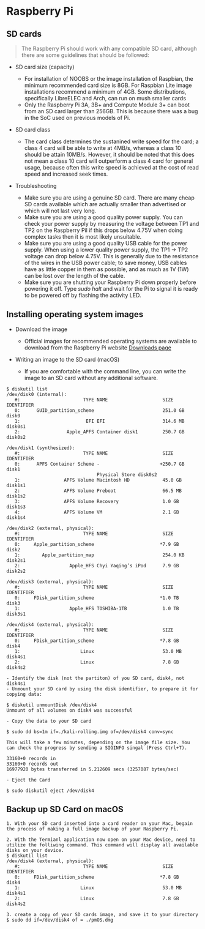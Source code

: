 Raspberry Pi
============

SD cards
--------
> The Raspberry Pi should work with any compatible SD card, although there are some guidelines that should be followed:
* SD card size (capacity)
    - For installation of NOOBS or the image installation of Raspbian, the minimum recommended card size is 8GB. For Raspbian Lite image installations recommend a minimum of 4GB. Some distributions, specifically LibreELEC and Arch, can run on mush smaller cards
    - Only the Raspberry Pi 3A, 3B+ and Compute Module 3+ can boot from an SD card larger than 256GB. This is because there was a bug in the SoC used on previous models of Pi.

* SD card class 
    - The card class determines the sustanined write speed for the card; a class 4 card will be able to write at 4MB/s, whereas a class 10 should be attain 10MB/s. However, it should be noted that this does not mean a class 10 card will outperform a class 4 card for general usage, because often this write speed is achieved at the cost of read speed and increased seek times.

* Troubleshooting 
    - Make sure you are using a genuine SD card. There are many cheap SD cards available which are actually smaller than advertised or which will not last very long.
    - Make sure you are using a good quality power supply. You can check your power supply by measuring the voltage between TP1 and TP2 on the Raspberry Pil if this drops below 4.75V when doing complex tasks then it is most likely unsuitable.
    - Make sure you are using a good quality USB cable for the power supply. When using a lower quality power supply, the TP1 -> TP2 voltage can drop below 4.75V. This is generally due to the resistance of the wires in the USB power cable; to save money, USB cables have as little copper in them as possible, and as much as 1V (1W) can be lost over the length of the cable.
    - Make sure you are shutting your Raspberry Pi down properly before powering it off. Type _sudo halt_ and wait for the Pi to signal it is ready to be powered off by flashing the activity LED.

Installing operating system images
----------------------------------
* Download the image 
    - Official images for recommended operating systems are available to download from the Raspberry Pi website [Downloads page](https://www.raspberrypi.org/downloads/)

* Writing an image to the SD card (macOS)
    - If you are comfortable with the command line, you can write the image to an SD card without any additional software.
```
$ diskutil list 
/dev/disk0 (internal):
   #:                       TYPE NAME                    SIZE       IDENTIFIER
   0:      GUID_partition_scheme                         251.0 GB   disk0
   1:                        EFI EFI                     314.6 MB   disk0s1
   2:                 Apple_APFS Container disk1         250.7 GB   disk0s2

/dev/disk1 (synthesized):
   #:                       TYPE NAME                    SIZE       IDENTIFIER
   0:      APFS Container Scheme -                      +250.7 GB   disk1
                                 Physical Store disk0s2
   1:                APFS Volume Macintosh HD            45.0 GB    disk1s1
   2:                APFS Volume Preboot                 66.5 MB    disk1s2
   3:                APFS Volume Recovery                1.0 GB     disk1s3
   4:                APFS Volume VM                      2.1 GB     disk1s4

/dev/disk2 (external, physical):
   #:                       TYPE NAME                    SIZE       IDENTIFIER
   0:     Apple_partition_scheme                        *7.9 GB     disk2
   1:        Apple_partition_map                         254.0 KB   disk2s1
   2:                  Apple_HFS Chyi Yaqing’s iPod      7.9 GB     disk2s2

/dev/disk3 (external, physical):
   #:                       TYPE NAME                    SIZE       IDENTIFIER
   0:     FDisk_partition_scheme                        *1.0 TB     disk3
   1:                  Apple_HFS TOSHIBA-1TB             1.0 TB     disk3s1

/dev/disk4 (external, physical):
   #:                       TYPE NAME                    SIZE       IDENTIFIER
   0:     FDisk_partition_scheme                        *7.8 GB     disk4
   1:                      Linux                         53.0 MB    disk4s1
   2:                      Linux                         7.8 GB     disk4s2
```
    - Identify the disk (not the partiton) of you SD card, disk4, not disk4s1 
    - Unmount your SD card by using the disk identifier, to prepare it for copying data:
```
$ diskutil unmountDisk /dev/disk4                                                               
Unmount of all volumes on disk4 was successful
```
    - Copy the data to your SD card
```
$ sudo dd bs=1m if=./kali-rolling.img of=/dev/disk4 conv=sync

This will take a few minutes, depending on the image file size. You can check the progress by sending a SIGINFO singal (Press Ctrl+T).

33160+0 records in
33160+0 records out
16977920 bytes transferred in 5.212609 secs (3257087 bytes/sec)
```
    - Eject the Card 
```
$ sudo diskutil eject /dev/disk4
```

Backup up SD Card on macOS 
--------------------------
```
1. With your SD card inserted into a card reader on your Mac, begain the process of making a full image backup of your Raspberry Pi.

2. With the Termianl application now open on your Mac device, need to utilize the folliwing command. This command will display all available disks on your device.
$ diskutil list 
/dev/disk4 (external, physical):
   #:                       TYPE NAME                    SIZE       IDENTIFIER
   0:     FDisk_partition_scheme                        *7.8 GB     disk4
   1:                      Linux                         53.0 MB    disk4s1
   2:                      Linux                         7.8 GB     disk4s2

3. create a copy of your SD cards image, and save it to your directory 
$ sudo dd if=/dev/disk4 of = ./pmOS.dmg
```
